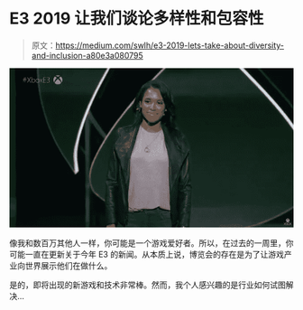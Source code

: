 # E3 2019 让我们谈论多样性和包容性

> 原文：<https://medium.com/swlh/e3-2019-lets-take-about-diversity-and-inclusion-a80e3a080795>

![](img/dbb086455f012905c83f87898e409153.png)

像我和数百万其他人一样，你可能是一个游戏爱好者。所以，在过去的一周里，你可能一直在更新关于今年 E3 的新闻。从本质上说，博览会的存在是为了让游戏产业向世界展示他们在做什么。

是的，即将出现的新游戏和技术非常棒。然而，我个人感兴趣的是行业如何试图解决…
